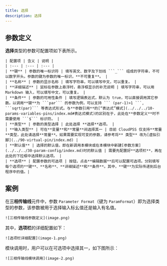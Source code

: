 ```yaml
---
title: 选择
description: 选择
---
```


## 参数定义

**选择**类型的参数可配置项如下表所示。

    | 配置项 | 含义 | 说明 |
    | :--- | :--- | :--- | 
    | **键** | 参数的唯一标识符 | 填写英文、数字及下划线 ```_``` 组成的字符串，不可以数字开头。参数的键为参数的唯一标识，**不可重复**。 | 
    | **名称** | 参数的显示名称 | 填写字符串，可以填写中文，可以重复。 | 
    | **详细描述** | 鼠标在参数上悬浮时，悬浮框显示的补充说明 | 填写字符串，可以用Markdown 输入，可以填写中文，可以重复。 |
    | **条件** | 参数的可用性条件 | 填写逻辑表达式，默认为 true，可以直接调用其它参数。以调用**键**为 ```par``` 的参数为例，可以支持 ``` (par-1)>1 ```, ```sqrt(par)``` 等表达式形式。与**参数引用**的[“表达式”模式](../../../10-params-variables-pins/index.md#表达式模式)的区别在于，此处在**参数定义**时不需要使用 ```$``` 标识符。 |
    | **类型** | 参数的类型选择 | 此处选择 **选择**选项。 |
    | **输入类型** | 可在**变量**和**常量**间选择其一 | 目前 CloudPSS 仅支持**常量**类型，此处请选择**常量**。如果需要实现可变的参数，请参考将** 类型** 改为[虚拟引脚](../90-virtual-pin/index.md) |
    | **默认值** | 选择的默认值，即在新调用本模块或在本模块中新建[参数方案](../../../30-param-config/index.md)时的默认值 | 需要先配置好**选项栏**，再在此处的下拉框中选择默认选项。 |
    | **选项** | 配置参数的可选项 | 按钮，点击**编辑数据**后可以配置可选项。分别填写每个选项的**键**、**名称**、**详细描述**和**条件**。其中，**键**为实际传递到后台程序中的值。|


## 案例

在**三相传输线**元件中，参数 ```Parameter Format```（键为 ```ParamFormat```）即为选择类型的参数，该参数被用于选择输入标幺值还是输入有名值。

    ![三相传输线参数定义](image.png)

其中，**选项栏**的详细配置如下：

    ![选项栏详细配置](image-1.png)

模块调用时，用户可以在可选项中选择其一，如下图所示：

    ![三相传输线模块调用](image-2.png)


